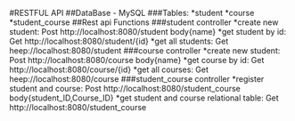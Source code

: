 #RESTFUL API
##DataBase - MySQL
###Tables:
*student 
*course
*student_course
##Rest api Functions
###student controller
*create new student: Post http://localhost:8080/student
                     body{name}
*get student by id: Get http://localhost:8080/student/{id}
*get all students: Get heep://localhost:8080/student
###course controller
*create new student: Post http://localhost:8080/course
                     body{name}
*get course by id: Get http://localhost:8080/course/{id}
*get all courses: Get heep://localhost:8080/course
###student_course controller
*register student and course: Post http://localhost:8080/student_course
                              body{student_ID,Course_ID}
*get student and course relational table: Get http://localhost:8080/student_course